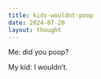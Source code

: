 ```yaml
---
title: kids-wouldnt-poop
date: 2024-07-20
layout: thought
---
```

Me: did you poop?

My kid: I wouldn’t.